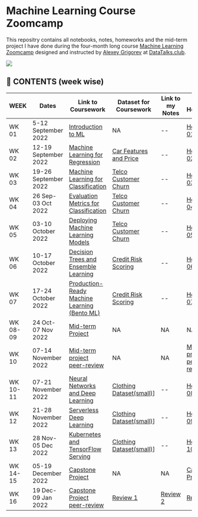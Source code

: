 # Machine Learning Course Zoomcamp

This repositry contains all notebooks, notes, homeworks and the mid-term project I have done during the four-month long course [Machine Learning Zoomcamp](https://github.com/alexeygrigorev/mlbookcamp-code/tree/master/course-zoomcamp) designed and instructed by [Alexey Grigorev](https://github.com/alexeygrigorev) at [DataTalks.club](https://datatalks.club/).

<img src="https://github.com/alexeygrigorev/mlbookcamp-code/raw/master/images/zoomcamp.jpg" />

## :book: CONTENTS (week wise)

|WEEK  |Dates | Link to Coursework | Dataset for Coursework | Link to my Notes| Link to Homework | Dataset for Homework | My Solution to Homework|
|------|-----| -------------------| -----------------------|---------------- |------------------|----------------------|------------------------|
| WK 01 | 5-12 September 2022 | [Introduction to ML](https://github.com/alexeygrigorev/mlbookcamp-code/tree/master/course-zoomcamp/01-intro)| NA | -- | [Homework 01](https://github.com/alexeygrigorev/mlbookcamp-code/blob/master/course-zoomcamp/cohorts/2022/01-intro/homework.md)| [Car Features and Price](https://www.kaggle.com/datasets/CooperUnion/cardataset)  |[HW-01](https://github.com/bhasarma/mlcoursezoom-camp/blob/main/homeworks/HW01/homework-01-solution.ipynb)|
| WK 02 | 12-19 September 2022 | [Machine Learning for Regression](https://github.com/alexeygrigorev/mlbookcamp-code/tree/master/course-zoomcamp/02-regression)| [Car Features and Price](https://www.kaggle.com/datasets/CooperUnion/cardataset) | -- | [Homework 02](https://github.com/alexeygrigorev/mlbookcamp-code/blob/master/course-zoomcamp/cohorts/2022/02-regression/homework.md)| [California Housing Prices](https://www.kaggle.com/datasets/camnugent/california-housing-prices)  |[HW-02](https://github.com/bhasarma/mlcoursezoom-camp/tree/main/homeworks/HW02)|
| WK 03 | 19-26 September 2022 | [Machine Learning for Classification](https://github.com/alexeygrigorev/mlbookcamp-code/tree/master/course-zoomcamp/03-classification)| [Telco Customer Churn](https://www.kaggle.com/datasets/blastchar/telco-customer-churn) | -- | [Homework 03](https://github.com/alexeygrigorev/mlbookcamp-code/blob/master/course-zoomcamp/cohorts/2022/03-classification/homework.md)| [California Housing Prices](https://www.kaggle.com/datasets/camnugent/california-housing-prices)  |[HW-03](https://github.com/bhasarma/mlcoursezoom-camp/blob/main/homeworks/HW03/homework-03-solution.ipynb)|
| WK 04 | 26 Sep-03 Oct 2022 | [Evaluation Metrics for Classification](https://github.com/alexeygrigorev/mlbookcamp-code/tree/master/course-zoomcamp/04-evaluation)| [Telco Customer Churn](https://www.kaggle.com/datasets/blastchar/telco-customer-churn) | -- | [Homework 04](https://github.com/alexeygrigorev/mlbookcamp-code/blob/master/course-zoomcamp/cohorts/2022/04-evaluation/homework.md)| [Credit Card Data](https://github.com/alexeygrigorev/datasets/blob/master/AER_credit_card_data.csv)  |[HW-04](https://github.com/bhasarma/mlcoursezoom-camp/blob/main/homeworks/HW04/homework-04-solution.ipynb)|
| WK 05 | 03-10 October 2022 | [Deploying Machine Learning Models](https://github.com/alexeygrigorev/mlbookcamp-code/tree/master/course-zoomcamp/05-deployment)| [Telco Customer Churn](https://www.kaggle.com/datasets/blastchar/telco-customer-churn) | -- | [Homework 05](https://github.com/alexeygrigorev/mlbookcamp-code/blob/master/course-zoomcamp/cohorts/2022/05-deployment/homework.md)| [Credit Card Data](https://github.com/alexeygrigorev/datasets/blob/master/AER_credit_card_data.csv)  |[HW-05](https://github.com/bhasarma/mlcoursezoom-camp/tree/main/homeworks/HW05)|
| WK 06 | 10-17 October 2022 | [Decision Trees and Ensemble Learning](https://github.com/alexeygrigorev/mlbookcamp-code/tree/master/course-zoomcamp/06-trees)| [Credit Risk Scoring](https://github.com/gastonstat/CreditScoring) | -- | [Homework 06](https://github.com/alexeygrigorev/mlbookcamp-code/blob/master/course-zoomcamp/cohorts/2022/06-trees/homework.md)| [California Housing Prices](https://www.kaggle.com/datasets/camnugent/california-housing-prices)  |[HW-06](https://github.com/bhasarma/mlcoursezoom-camp/blob/main/homeworks/HW06/homework-06-solution.ipynb)|
| WK 07 | 17-24 October 2022 | [Production-Ready Machine Learning (Bento ML)](https://github.com/alexeygrigorev/mlbookcamp-code/tree/master/course-zoomcamp/07-bentoml-production)| [Credit Risk Scoring](https://github.com/gastonstat/CreditScoring) | -- | [Homework 07](https://github.com/alexeygrigorev/mlbookcamp-code/blob/master/course-zoomcamp/cohorts/2022/07-bento-production/homework.md)| [Credit Risk Scoring](https://github.com/gastonstat/CreditScoring)  |[HW-07](https://github.com/bhasarma/mlcoursezoom-camp/tree/main/homeworks/HW07)|
| WK 08-09 | 24 Oct- 07 Nov 2022 | [Mid-term Project](https://github.com/alexeygrigorev/mlbookcamp-code/blob/master/course-zoomcamp/cohorts/2022/projects.md#midterm-project)| NA | NA | NA | [Car Features and Price](https://www.kaggle.com/datasets/CooperUnion/cardataset)  | -- |
| WK 10 | 07-14 November 2022 | [Mid-term project peer-review](https://github.com/alexeygrigorev/mlbookcamp-code/blob/master/course-zoomcamp/cohorts/2022/projects.md#midterm-project)| NA | NA | [Mid-term project peer-review](https://github.com/alexeygrigorev/mlbookcamp-code/blob/master/course-zoomcamp/cohorts/2022/projects.md#midterm-project) | [Predict Term Deposit](https://www.kaggle.com/datasets/aslanahmedov/predict-term-deposit)  | [My own Project](https://github.com/bhasarma/mlcoursezoom-camp/tree/main/WK08-09-midterm-project) |
| WK 10-11 | 07-21 November 2022 | [Neural Networks and Deep Learning](https://github.com/alexeygrigorev/mlbookcamp-code/tree/master/course-zoomcamp/08-deep-learning)| [Clothing Dataset(small)](https://medium.com/data-science-insider/clothing-dataset-5b72cd7c3f1f)] | -- | [Homework 08](https://github.com/alexeygrigorev/mlbookcamp-code/blob/master/course-zoomcamp/cohorts/2022/08-deep-learning/homework.md)| [Dino or Dragon](https://www.kaggle.com/datasets/agrigorev/dino-or-dragon)  |[HW-08](https://github.com/bhasarma/mlcoursezoom-camp/blob/main/homeworks/HW08/hw08-mlzoomcamp-dino-or-dragon.ipynb)|
| WK 12 | 21-28 November 2022 | [Serverless Deep Learning](https://github.com/alexeygrigorev/mlbookcamp-code/tree/master/course-zoomcamp/09-serverless)| [Clothing Dataset(small)](https://medium.com/data-science-insider/clothing-dataset-5b72cd7c3f1f)] | -- | [Homework 09](https://github.com/alexeygrigorev/mlbookcamp-code/blob/master/course-zoomcamp/cohorts/2022/09-serverless/homework.md)| [Dino or Dragon](https://www.kaggle.com/datasets/agrigorev/dino-or-dragon)  |[HW-09](https://github.com/bhasarma/mlcoursezoom-camp/tree/main/homeworks/HW09)|
| WK 13 | 28 Nov-05 Dec 2022 | [Kubernetes and TensorFlow Serving](https://github.com/alexeygrigorev/mlbookcamp-code/tree/master/course-zoomcamp/10-kubernetes)| [Clothing Dataset(small)](https://medium.com/data-science-insider/clothing-dataset-5b72cd7c3f1f)] | -- | [Homework 10](https://github.com/alexeygrigorev/mlbookcamp-code/blob/master/course-zoomcamp/cohorts/2022/10-kubernetes/homework.md)| [Credit Risk Scoring](https://github.com/gastonstat/CreditScoring)  |[HW-10](https://github.com/bhasarma/mlcoursezoom-camp/tree/main/homeworks/HW10)|
| WK 14-15 | 05-19 December 2022 | [Capstone Project](https://github.com/alexeygrigorev/mlbookcamp-code/blob/master/course-zoomcamp/cohorts/2022/projects.md#capstone-1) | NA | NA | [Capstone Project](https://github.com/alexeygrigorev/mlbookcamp-code/blob/master/course-zoomcamp/cohorts/2022/projects.md#capstone-1) | [kitchenware](https://www.kaggle.com/competitions/kitchenware-classification/data)  | [My own Project](https://github.com/bhasarma/kitchenware-classification-project) |
| WK 16 | 19 Dec-09 Jan 2022 | [Capstone Project peer-review](https://github.com/alexeygrigorev/mlbookcamp-code/blob/master/course-zoomcamp/cohorts/2022/projects.md#capstone-1)| [Review 1](https://github.com/clamytoe/kitchenware_classifier) | [Review 2](https://github.com/eeeds/kitchenware-classification) | [Review 3](https://github.com/MekongDelta-mind/ml_zoomcamp_2022_projects/tree/gh_capstone_one_branch/ml_zoomcamp_2022_capstone_one) | NA  | NA |